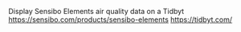 Display Sensibo Elements air quality data on a Tidbyt 
https://sensibo.com/products/sensibo-elements
https://tidbyt.com/
